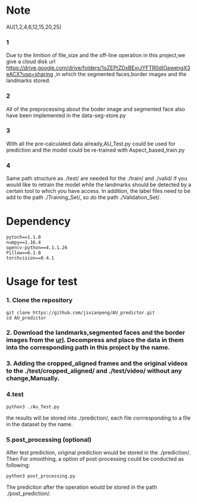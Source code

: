 # Note
AU[1,2,4,6,12,15,20,25]

### 1
Due to the limition of file_size  and the off-line operation in this project,we give a cloud disk url https://drive.google.com/drive/folders/1oZEPtZDxBExrJYFTR0dIOawengX3eACX?usp=sharing ,in which the segmented faces,border images and the landmarks stored.

### 2
All of the preprocessing about the boder image and segmented face also have been implemented in the data-seg-store.py

### 3
With all the pre-calculated data already,AU_Test.py could be used for prediction and the model could be re-trained with Aspect_based_train.py 
### 4
Same path structure as ./test/ are needed for the ./train/ and ./valid/ if you would like to retrain the model while the landmarks should be detected by a certain tool to which you have access. In addition, the label files need to be add to the path ./Training_Set/, so do the path ./Validation_Set/. 

# Dependency
    pytoch==1.1.0
    numpy==1.16.4
    opencv-python==4.1.1.26
    Pillow==6.1.0
    torchvision==0.4.1

# Usage for test
### 1. Clone the repository
    git clone https://github.com/jixianpeng/AU_predictor.git 
    cd AU_predictor
### 2. Download the landmarks,segmented faces and the border images from the [url](https://drive.google.com/drive/folders/1oZEPtZDxBExrJYFTR0dIOawengX3eACX?usp=sharing). Decompress and place the data in them into the corresponding path in this project by the name.
### 3. Adding the cropped_aligned frames and the original videos to the ./test/cropped_aligned/ and ./test/video/ without any change,Manually.
### 4.test
    python3 ./Au_Test.py
    
the results will be stored into ./prediction/, each file corrresponding to a file in the dataset by the name.
### 5.post_processing (optional)
After test prediction, original prediction would be stored in the ./prediction/. Then For smoothing, a option of post-processing could be conducted as following:
 
 
    python3 post_processing.py
The prediction after the operation would be stored in the path ./post_prediction/.

